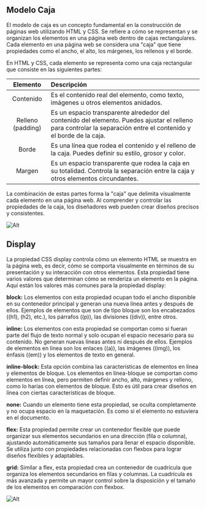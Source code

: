 ## Modelo Caja

El modelo de caja es un concepto fundamental en la construcción de páginas web utilizando HTML y CSS. Se refiere a cómo se representan y se organizan los elementos en una página web dentro de cajas rectangulares. Cada elemento en una página web se considera una "caja" que tiene propiedades como el ancho, el alto, los márgenes, los rellenos y el borde.

En HTML y CSS, cada elemento se representa como una caja rectangular que consiste en las siguientes partes:

|Elemento   |Descripción|  
|:---------:|:----------|
|Contenido  | Es el contenido real del elemento, como texto, imágenes u otros elementos anidados.
|Relleno (padding)| Es un espacio transparente alrededor del contenido del elemento. Puedes ajustar el relleno para controlar la separación entre el contenido y el borde de la caja. |
|Borde| Es una línea que rodea el contenido y el relleno de la caja. Puedes definir su estilo, grosor y color.|
|Margen| Es un espacio transparente que rodea la caja en su totalidad. Controla la separación entre la caja y otros elementos circundantes.|

La combinación de estas partes forma la "caja" que delimita visualmente cada elemento en una página web. Al comprender y controlar las propiedades de la caja, los diseñadores web pueden crear diseños precisos y consistentes.  

![Alt](https://www.eniun.com/wp-content/uploads/Modelo-de-cajas-margenes-relleno-bordes.png)    
  
## Display
La propiedad CSS display controla cómo un elemento HTML se muestra en la página web, es decir, cómo se comporta visualmente en términos de su presentación y su interacción con otros elementos. Esta propiedad tiene varios valores que determinan cómo se renderiza un elemento en la página. Aquí están los valores más comunes para la propiedad display:  

**block:** Los elementos con esta propiedad ocupan todo el ancho disponible en su contenedor principal y generan una nueva línea antes y después de ellos. Ejemplos de elementos que son de tipo bloque son los encabezados ((h1), (h2), etc.), los párrafos ((p)), las divisiones ((div)), entre otros.

**inline:** Los elementos con esta propiedad se comportan como si fueran parte del flujo de texto normal y solo ocupan el espacio necesario para su contenido. No generan nuevas líneas antes ni después de ellos. Ejemplos de elementos en línea son los enlaces ((a)), las imágenes ((img)), los énfasis ((em)) y los elementos de texto en general.

**inline-block:** Esta opción combina las características de elementos en línea y elementos de bloque. Los elementos en línea-bloque se comportan como elementos en línea, pero permiten definir ancho, alto, márgenes y relleno, como lo harías con elementos de bloque. Esto es útil para crear diseños en línea con ciertas características de bloque.

**none:** Cuando un elemento tiene esta propiedad, se oculta completamente y no ocupa espacio en la maquetación. Es como si el elemento no estuviera en el documento.

**flex:** Esta propiedad permite crear un contenedor flexible que puede organizar sus elementos secundarios en una dirección (fila o columna), ajustando automáticamente sus tamaños para llenar el espacio disponible. Se utiliza junto con propiedades relacionadas con flexbox para lograr diseños flexibles y adaptables.

**grid:** Similar a flex, esta propiedad crea un contenedor de cuadrícula que organiza los elementos secundarios en filas y columnas. La cuadrícula es más avanzada y permite un mayor control sobre la disposición y el tamaño de los elementos en comparación con flexbox.  

![Alt](https://static.platzi.com/media/articlases/Images/frontend_developer19.png)


